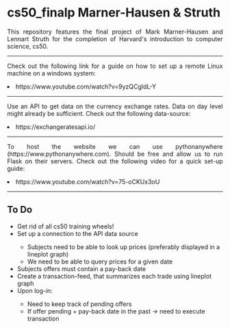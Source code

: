 # cs50_finalp Marner-Hausen & Struth

<p align="justify" style="text-align:justify"> This repository features the final project of Mark Marner-Hausen and Lennart Struth for the completion of Harvard's introduction to computer science, cs50. <p>

---

<p align="justify" style="text-align:justify"> Check out the following link for a guide on how to set up a remote Linux machine on a windows system: 
<br><li>https://www.youtube.com/watch?v=9yzQCgIdL-Y</li><p>

---

<p align="justify" style="text-align:justify"> Use an API to get data on the currency exchange rates. Data on day level might already be sufficient. Check out the following data-source: 
<br><li>https://exchangeratesapi.io/</li><p>

---

<p align="justify" style="text-align:justify"> To host the website we can use pythonanywhere (https://www.pythonanywhere.com). Should be free and allow us to run Flask on their servers. Check out the following video for a quick set-up guide: 
<br> <li>https://www.youtube.com/watch?v=75-oCKUx3oU</li><p>

---

## To Do 
<p align="justify" style="text-align:justify"> 
<ul>
<li>Get rid of all cs50 training wheels!</li>
<li>Set up a connection to the API data source</li>
    <ul>
    <li>Subjects need to be able to look up prices (preferably displayed in a lineplot graph)</li>
    <li>We need to be able to query prices for a given date </li>
    </ul>
<li>Subjects offers must contain a pay-back date </li>
<li>Create a transaction-feed, that summarizes each trade using lineplot graph </li>
<li>Upon log-in:</li>
    <ul>
    <li>Need to keep track of pending offers </li>
    <li>If offer pending + pay-back date in the past -> need to execute transaction</li>
    </ul>
</ul>
<p>
